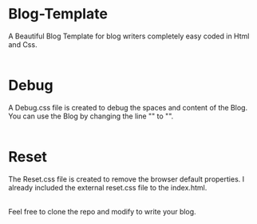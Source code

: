 # Blog-Template
A Beautiful Blog Template for blog writers completely easy coded in Html and Css.<br/><br/>

# Debug
A Debug.css file is created to debug the spaces and content of the Blog. You can use the Blog by changing the line
"<link rel="stylesheet" type="text/css" href="debugn.css">" to "<link rel="stylesheet" type="text/css" href="debug.css">".<br/><br/>

# Reset
The Reset.css file is created to remove the browser default properties. I already included the external reset.css file to the index.html.<br/><br/>

Feel free to clone the repo and modify to write your blog.
